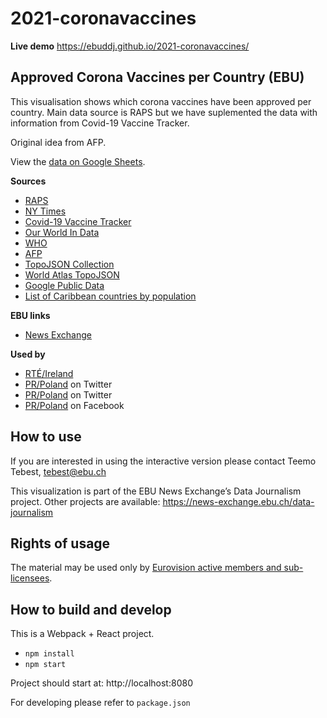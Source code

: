 # 2021-coronavaccines

**Live demo** https://ebuddj.github.io/2021-coronavaccines/

## Approved Corona Vaccines per Country (EBU)

This visualisation shows which corona vaccines have been approved per country. Main data source is RAPS but we have suplemented the data with information from Covid-19 Vaccine Tracker.

Original idea from AFP.

View the [data on Google Sheets](https://docs.google.com/spreadsheets/d/1ru-EVWqrcnLz2ow2LlG4H5jmFWX31yiraBVhA_iUSf4/edit#gid=0). 

**Sources**
* [RAPS](https://www.raps.org/news-and-articles/news-articles/2020/3/covid-19-vaccine-tracker)
* [NY Times](https://www.nytimes.com/interactive/2021/world/covid-vaccinations-tracker.html)
* [Covid-19 Vaccine Tracker](https://covid19.trackvaccines.org/vaccines/)
* [Our World In Data](https://ourworldindata.org/covid-vaccinations)
* [WHO](https://extranet.who.int/pqweb/sites/default/files/documents/Status_COVID_VAX_16Feb2021.pdf)
* [AFP](https://twitter.com/AFP/status/1363684682550808576)
* [TopoJSON Collection](https://bl.ocks.org/FrissAnalytics/a5b18dc15b73f34f92c7448cbb62c38e)
* [World Atlas TopoJSON](https://github.com/topojson/world-atlas)
* [Google Public Data](https://developers.google.com/public-data/docs/canonical/countries_csv)
* [List of Caribbean countries by population](https://en.wikipedia.org/wiki/List_of_Caribbean_countries_by_population)

**EBU links**
* [News Exchange](https://news-exchange.ebu.ch/item_detail/69eb029fd2ea54386086c51dbd332358/2021_21009007)

**Used by**
* [RTÉ/Ireland](https://www.rte.ie/news/2021/0228/1199594-covid19-vaccines-global/)
* [PR/Poland](https://twitter.com/polskieradiopl/status/1371870754137051137) on Twitter
* [PR/Poland](https://twitter.com/PR24_pl/status/1372108517386117120?s=20​) on Twitter
* [PR/Poland](https://fb.watch/4gH7haENVT/) on Facebook
 
## How to use

If you are interested in using the interactive version please contact Teemo Tebest, tebest@ebu.ch

This visualization is part of the EBU News Exchange’s Data Journalism project. Other projects are available: https://news-exchange.ebu.ch/data-journalism

## Rights of usage

The material may be used only by [Eurovision active members and sub-licensees](https://www.ebu.ch/eurovision-news/members-and-sublicensees).

## How to build and develop

This is a Webpack + React project.

* `npm install`
* `npm start`

Project should start at: http://localhost:8080

For developing please refer to `package.json`